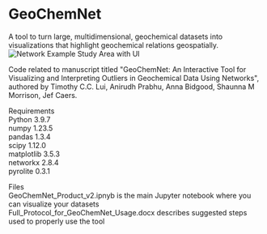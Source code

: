 # GeoChemNet
A tool to turn large, multidimensional, geochemical datasets into visualizations that highlight geochemical relations geospatially. <br />
![Network Example Study Area with UI](https://github.com/user-attachments/assets/0f4984fa-6678-4bcc-a7d6-0f4d80d6634d)


Code related to manuscript titled "GeoChemNet: An Interactive Tool for Visualizing and Interpreting Outliers in Geochemical Data Using Networks", authored by Timothy C.C. Lui, Anirudh Prabhu, Anna Bidgood, Shaunna M Morrison, Jef Caers. <br /> 

Requirements <br /> 
Python 3.9.7 <br /> 
numpy 1.23.5 <br /> 
pandas 1.3.4 <br /> 
scipy 1.12.0 <br /> 
matplotlib 3.5.3 <br /> 
networkx 2.8.4 <br /> 
pyrolite 0.3.1 <br /> 

Files <br /> 
GeoChemNet_Product_v2.ipnyb is the main Jupyter notebook where you can visualize your datasets <br /> 
Full_Protocol_for_GeoChemNet_Usage.docx describes suggested steps used to properly use the tool <br /> 
